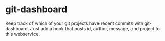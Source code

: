 git-dashboard
=============

Keep track of which of your git projects have recent commits with git-dashboard.  Just add a hook that posts id, author, message, and project to this webservice.

